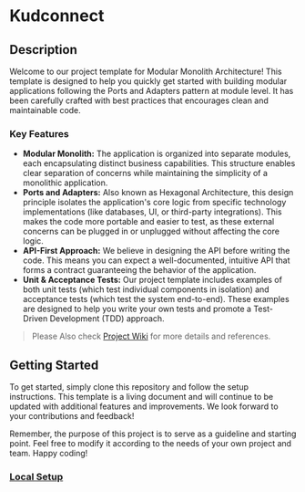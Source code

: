 # Kudconnect

## Description

Welcome to our project template for Modular Monolith Architecture! This template is designed to help you quickly get started with building modular applications following the Ports and Adapters pattern at module level. It has been carefully crafted with best practices that encourages clean and maintainable code.

### Key Features

- **Modular Monolith:** The application is organized into separate modules, each encapsulating distinct business capabilities. This structure enables clear separation of concerns while maintaining the simplicity of a monolithic application.
- **Ports and Adapters:** Also known as Hexagonal Architecture, this design principle isolates the application's core logic from specific technology implementations (like databases, UI, or third-party integrations). This makes the code more portable and easier to test, as these external concerns can be plugged in or unplugged without affecting the core logic.
- **API-First Approach:** We believe in designing the API before writing the code. This means you can expect a well-documented, intuitive API that forms a contract guaranteeing the behavior of the application.
- **Unit & Acceptance Tests:** Our project template includes examples of both unit tests (which test individual components in isolation) and acceptance tests (which test the system end-to-end). These examples are designed to help you write your own tests and promote a Test-Driven Development (TDD) approach.

> Please Also check [Project Wiki](https://github.com/KudosTechnologies/kudconnect/wiki) for more details and references.

## Getting Started

To get started, simply clone this repository and follow the setup instructions. This template is a living document and will continue to be updated with additional features and improvements. We look forward to your contributions and feedback!

Remember, the purpose of this project is to serve as a guideline and starting point. Feel free to modify it according to the needs of your own project and team. Happy coding!

### [Local Setup](kudconnect-service/README.md)




